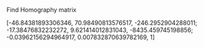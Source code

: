 Find Homography matrix

[-46.84381893306346, 70.98490813576517, -246.2952904288011;
 -17.38476832232272, 9.621414012831043, -8435.459745198856;
 -0.03962156294964917, 0.007832870639782169, 1]
